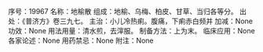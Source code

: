 序号：19967
名称：地榆散
组成：地榆、乌梅、柏皮、甘草、当归各等分。
出处：《普济方》卷三九七。
主治：小儿冷热痢。腹痛，下痢赤白频并
加减：None
功效：None
用法用量：清水煎，去滓服。
制备方法：上为末。
临床应用：None
各家论述：None
用药禁忌：None
附注：None
